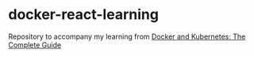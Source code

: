 # docker-react-learning
Repository to accompany my learning from [Docker and Kubernetes: The Complete Guide](https://www.udemy.com/course/docker-and-kubernetes-the-complete-guide/)
